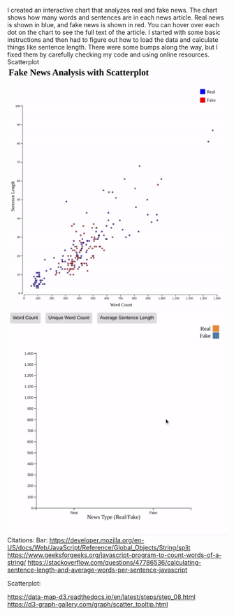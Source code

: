 I created an interactive chart that analyzes real and fake news. The chart shows how many words and sentences are in each news article. Real news is shown in blue, and fake news is shown in red. You can hover over each dot on the chart to see the full text of the article. I started with some basic instructions and then had to figure out how to load the data and calculate things like sentence length. There were some bumps along the way, but I fixed them by carefully checking my code and using online resources.
Scatterplot
<img src="https://github.com/Njarrin/D3-Spring-24/blob/main/Final%20project/Scatterplot.gif?raw=true" alt="Scatterplot.gif"/>
<img src="https://github.com/Njarrin/D3-Spring-24/blob/main/Final%20project/Bargraph.gif?raw=true" alt="Bargraph.gif"/>
Citations:
Bar: 
https://developer.mozilla.org/en-US/docs/Web/JavaScript/Reference/Global_Objects/String/split 
https://www.geeksforgeeks.org/javascript-program-to-count-words-of-a-string/ 
https://stackoverflow.com/questions/47786536/calculating-sentence-length-and-average-words-per-sentence-javascript 

 

Scatterplot: 

https://data-map-d3.readthedocs.io/en/latest/steps/step_08.html 
https://d3-graph-gallery.com/graph/scatter_tooltip.html 
